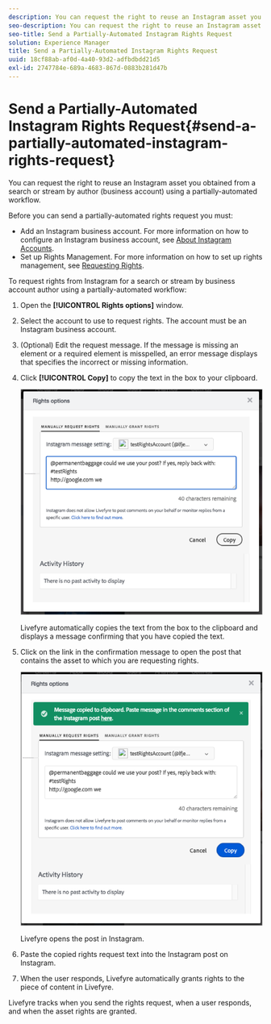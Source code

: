 ```yaml
---
description: You can request the right to reuse an Instagram asset you obtained from a search or stream by author (business account) using a partially-automated workflow.
seo-description: You can request the right to reuse an Instagram asset you obtained from a search or stream by author (business account) using a partially-automated workflow.
seo-title: Send a Partially-Automated Instagram Rights Request
solution: Experience Manager
title: Send a Partially-Automated Instagram Rights Request
uuid: 18cf88ab-af0d-4a40-93d2-adfbdbdd21d5
exl-id: 2747784e-689a-4683-867d-0883b281d47b
---
```

# Send a Partially-Automated Instagram Rights Request{#send-a-partially-automated-instagram-rights-request}

You can request the right to reuse an Instagram asset you obtained from a search or stream by author (business account) using a partially-automated workflow.

Before you can send a partially-automated rights request you must:

* Add an Instagram business account. For more information on how to configure an Instagram business account, see [About Instagram Accounts](../c-users-creating-accounts-with-studio-access/t-configure-social-accout-instagram/c-about-instagram-accounts.md#c_about_instagram_accounts).
* Set up Rights Management. For more information on how to set up rights management, see [Requesting Rights](../c-how-requesting-rights-works/c-how-requesting-rights-works.md#c_how_requesting_rights_works).

To request rights from Instagram for a search or stream by business account author using a partially-automated workflow:

1. Open the **[!UICONTROL Rights options]** window.
1. Select the account to use to request rights. The account must be an Instagram business account.
1. (Optional) Edit the request message. If the message is missing an element or a required element is misspelled, an error message displays that specifies the incorrect or missing information.
1. Click **[!UICONTROL Copy]** to copy the text in the box to your clipboard.

   ![](assets/rr_insta_workaround1.png)

   Livefyre automatically copies the text from the box to the clipboard and displays a message confirming that you have copied the text.

1. Click on the link in the confirmation message to open the post that contains the asset to which you are requesting rights.

   ![](assets/rr_insta_workaround2.png)

   Livefyre opens the post in Instagram.

1. Paste the copied rights request text into the Instagram post on Instagram.
1. When the user responds, Livefyre automatically grants rights to the piece of content in Livefyre.

Livefyre tracks when you send the rights request, when a user responds, and when the asset rights are granted.
